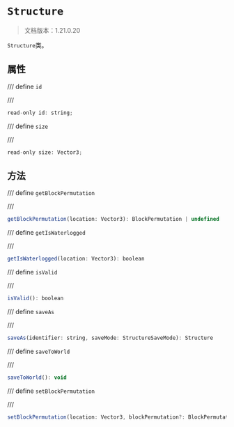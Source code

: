 # `Structure`

> 文档版本：1.21.0.20

`Structure`类。

## 属性

/// define
`id`


///

```js
read-only id: string;
```


/// define
`size`


///

```js
read-only size: Vector3;
```


## 方法

/// define
`getBlockPermutation`


///

```js
getBlockPermutation(location: Vector3): BlockPermutation | undefined
```


/// define
`getIsWaterlogged`


///

```js
getIsWaterlogged(location: Vector3): boolean
```


/// define
`isValid`


///

```js
isValid(): boolean
```


/// define
`saveAs`


///

```js
saveAs(identifier: string, saveMode: StructureSaveMode): Structure
```


/// define
`saveToWorld`


///

```js
saveToWorld(): void
```


/// define
`setBlockPermutation`


///

```js
setBlockPermutation(location: Vector3, blockPermutation?: BlockPermutation, waterlogged: boolean): void
```

